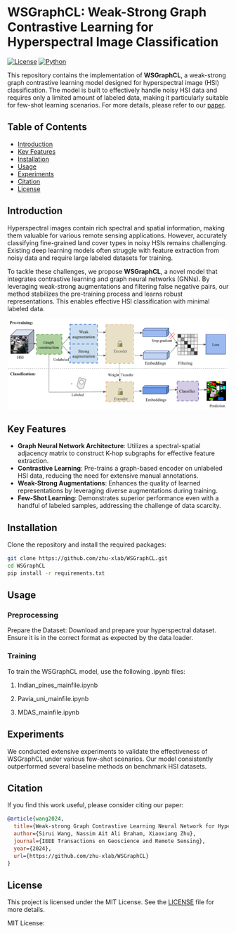 # WSGraphCL: Weak-Strong Graph Contrastive Learning for Hyperspectral Image Classification

[![License](https://img.shields.io/badge/license-MIT-blue.svg)](LICENSE)
[![Python](https://img.shields.io/badge/python-3.8%2B-brightgreen.svg)](https://www.python.org/downloads/)

This repository contains the implementation of **WSGraphCL**, a weak-strong graph contrastive learning model designed for hyperspectral image (HSI) classification. The model is built to effectively handle noisy HSI data and requires only a limited amount of labeled data, making it particularly suitable for few-shot learning scenarios. For more details, please refer to our [paper](https://github.com/zhu-xlab/WSGraphCL).

## Table of Contents
- [Introduction](#introduction)
- [Key Features](#key-features)
- [Installation](#installation)
- [Usage](#usage)
- [Experiments](#experiments)
- [Citation](#citation)
- [License](#license)

## Introduction

Hyperspectral images contain rich spectral and spatial information, making them valuable for various remote sensing applications. However, accurately classifying fine-grained land cover types in noisy HSIs remains challenging. Existing deep learning models often struggle with feature extraction from noisy data and require large labeled datasets for training.

To tackle these challenges, we propose **WSGraphCL**, a novel model that integrates contrastive learning and graph neural networks (GNNs). By leveraging weak-strong augmentations and filtering false negative pairs, our method stabilizes the pre-training process and learns robust representations. This enables effective HSI classification with minimal labeled data.

![Model Pipeline](modelpip.png)  <!-- Update this path with the actual path to your image -->

## Key Features

- **Graph Neural Network Architecture**: Utilizes a spectral-spatial adjacency matrix to construct K-hop subgraphs for effective feature extraction.
- **Contrastive Learning**: Pre-trains a graph-based encoder on unlabeled HSI data, reducing the need for extensive manual annotations.
- **Weak-Strong Augmentations**: Enhances the quality of learned representations by leveraging diverse augmentations during training.
- **Few-Shot Learning**: Demonstrates superior performance even with a handful of labeled samples, addressing the challenge of data scarcity.

## Installation

Clone the repository and install the required packages:

```bash
git clone https://github.com/zhu-xlab/WSGraphCL.git
cd WSGraphCL
pip install -r requirements.txt
```

## Usage

### Preprocessing

Prepare the Dataset: Download and prepare your hyperspectral dataset. Ensure it is in the correct format as expected by the data loader.

### Training

To train the WSGraphCL model, use the following .ipynb files:

1. Indian_pines_mainfile.ipynb

2. Pavia_uni_mainfile.ipynb

3. MDAS_mainfile.ipynb

## Experiments

We conducted extensive experiments to validate the effectiveness of WSGraphCL under various few-shot scenarios. Our model consistently outperformed several baseline methods on benchmark HSI datasets.

## Citation

If you find this work useful, please consider citing our paper:

```bibtex
@article{wang2024,
  title={Weak-strong Graph Contrastive Learning Neural Network for Hyperspectral Image Classification},
  author={Sirui Wang, Nassim Ait Ali Braham, Xiaoxiang Zhu},
  journal={IEEE Transactions on Geoscience and Remote Sensing},
  year={2024},
  url={https://github.com/zhu-xlab/WSGraphCL}
}
```
## License

This project is licensed under the MIT License. See the [LICENSE](./LICENSE) file for more details.

MIT License:
